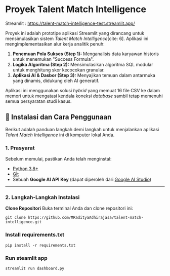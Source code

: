 # Proyek Talent Match Intelligence

Streamlit : https://talent-match-intelligence-test.streamlit.app/

Proyek ini adalah prototipe aplikasi Streamlit yang dirancang untuk mensimulasikan sistem *Talent Match Intelligence*[cite: 6]. Aplikasi ini mengimplementasikan alur kerja analitik penuh:

1.  **Penemuan Pola Sukses (Step 1):** Menganalisis data karyawan historis untuk menemukan "Success Formula".
2.  **Logika Algoritma (Step 2):** Mensimulasikan algoritma SQL modular untuk menghitung skor kecocokan granular.
3.  **Aplikasi AI & Dasbor (Step 3):** Menyajikan temuan dalam antarmuka yang dinamis, didukung oleh AI generatif.

Aplikasi ini menggunakan solusi *hybrid* yang memuat 16 file CSV ke dalam memori untuk mengatasi kendala koneksi *database* sambil tetap memenuhi semua persyaratan studi kasus.

## 🚀 Instalasi dan Cara Penggunaan

Berikut adalah panduan langkah demi langkah untuk menjalankan aplikasi *Talent Match Intelligence* ini di komputer lokal Anda.

### 1. Prasyarat

Sebelum memulai, pastikan Anda telah menginstal:
* [Python 3.8+](https://www.python.org/downloads/)
* [Git](https://git-scm.com/downloads)
* Sebuah **Google AI API Key** (dapat diperoleh dari [Google AI Studio](https://aistudio.google.com/))

---

### 2. Langkah-Langkah Instalasi

**Clone Repositori**
Buka terminal Anda dan clone repositori ini:
```
git clone https://github.com/MRadityaAdhirajasa/talent-match-intelligence.git
```

### Install requirements.txt
```
pip install -r requirements.txt
```

### Run steamlit app
```
streamlit run dashboard.py
```
